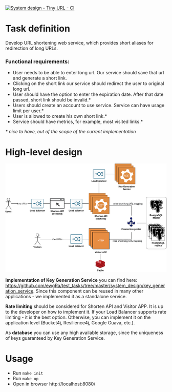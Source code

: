 [![System design - Tiny URL - CI](https://github.com/ewgRa/test_tasks/workflows/System%20design%20-%20Tiny%20URL%20-%20CI/badge.svg?branch=master)](https://github.com/ewgRa/test_tasks/actions?query=workflow%3A%22System+design+-+Tiny+URL+-+CI%22+branch%3Amaster)

# Task definition
Develop URL shortening web service, which provides short aliases for redirection of long URLs.

### Functional requirements:

- User needs to be able to enter long url. Our service should save that url and generate a short link.
- Clicking on the short link our service should redirect the user to original long url.
- User should have the option to enter the expiration date. After that date passed, short link should be invalid.*
- Users should create an account to use service. Service can have usage limit per user.*
- User is allowed to create his own short link.*
- Service should have metrics, for example, most visited links.*

*\* nice to have, out of the scope of the current implementation*

# High-level design
![](docs/high-level-design.png)

**Implementation of Key Generation Service** you can find here: https://github.com/ewgRa/test_tasks/tree/master/system_design/key_generation_service. Since this component can be reused in many other applications - we implemented it as a standalone service.

**Rate limiting** should be considered for Shorten API and Visitor APP. It is up to the developer on how to implement it. If your Load Balancer supports rate limiting - it is the best option. Otherwise, you can implement it on the application level (Bucket4j, Resilience4j, Google Guava, etc.).

As **database** you can use any high available storage, since the uniqueness of keys guaranteed by Key Generation Service.

# Usage
- Run `make init`
- Run `make up`
- Open in browser http://localhost:8080/